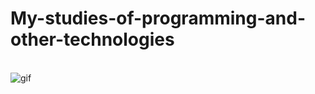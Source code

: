 # My-studies-of-programming-and-other-technologies
<br>
<img alt="gif" src="https://media.giphy.com/media/qgQUggAC3Pfv687qPC/giphy.gif">

